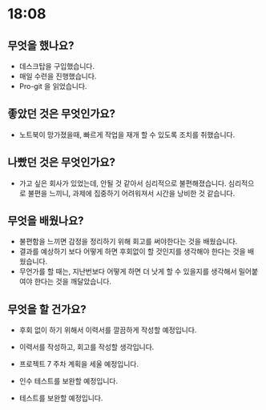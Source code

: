 # 18:08
## 무엇을 했나요?
- 데스크탑을 구입했습니다.  
- 매일 수련을 진행했습니다.
- Pro-git 을 읽었습니다.  
## 좋았던 것은 무엇인가요?  
- 노트북이 망가졌을때, 빠르게 작업을 재개 할 수 있도록 조치를 취했습니다.
## 나빴던 것은 무엇인가요? 
- 가고 싶은 회사가 있었는데, 안될 것 같아서 심리적으로 불편해졌습니다.
심리적으로 불편을 느끼니, 과제에 집중하기 어려워져서 시간을 낭비한 것 같습니다.
## 무엇을 배웠나요?
- 불편함을 느끼면 감정을 정리하기 위해 회고를 써야한다는 것을 배웠습니다.
- 결과를 예상하기 보다 어떻게 하면 후회없이 할 것인지를 생각해야 한다는 것을 배웠습니다.
- 무언가를 할 때는, 지난번보다 어떻게 하면 더 낫게 할 수 있을지를 생각해서 밀어붙여야 한다는 것을 깨달았습니다.  
## 무엇을 할 건가요?
- 후회 없이 하기 위해서 이력서를 깔끔하게 작성할 예정입니다.

- 이력서를 작성하고, 회고를 작성할 생각입니다. 

- 프로젝트 7 주차 계획을 세울 예정입니다.
- 인수 테스트를 보완할 예정입니다.
- 테스트를 보완할 예정입니다. 